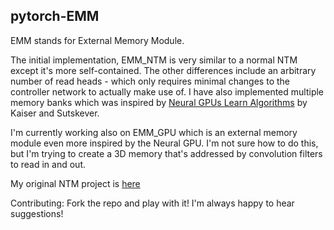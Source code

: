## pytorch-EMM ##

EMM stands for External Memory Module.

The initial implementation, EMM_NTM is very similar to a normal NTM except
it's more self-contained. The other differences include an arbitrary number
of read heads - which only requires minimal changes to the controller
network to actually make use of. I have also implemented multiple memory banks
which was inspired by [Neural GPUs Learn Algorithms](https://arxiv.org/abs/1511.08228)
by Kaiser and Sutskever.

I'm currently working also on EMM_GPU which is an external memory module
even more inspired by the Neural GPU. I'm not sure how to do this, but I'm 
trying to create a 3D memory that's addressed by convolution filters
to read in and out.

My original NTM project is [here](https://github.com/bzcheeseman/pytorch-NTM)

Contributing: Fork the repo and play with it! I'm always happy to hear suggestions!